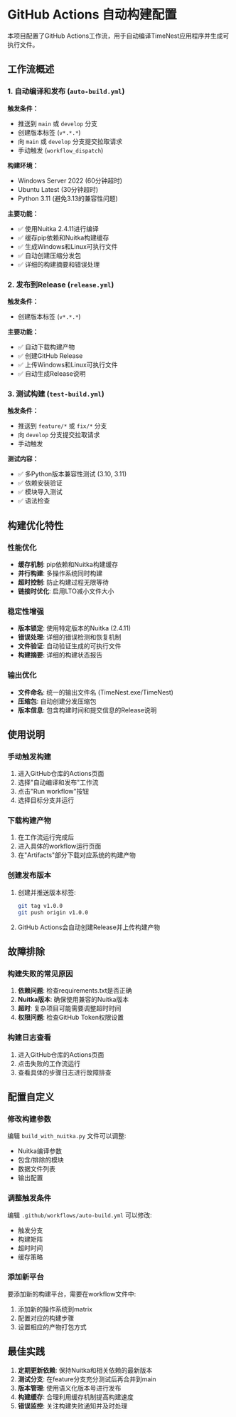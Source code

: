 # GitHub Actions 自动构建配置

本项目配置了GitHub Actions工作流，用于自动编译TimeNest应用程序并生成可执行文件。

## 工作流概述

### 1. 自动编译和发布 (`auto-build.yml`)

**触发条件：**
- 推送到 `main` 或 `develop` 分支
- 创建版本标签 (`v*.*.*`)
- 向 `main` 或 `develop` 分支提交拉取请求
- 手动触发 (`workflow_dispatch`)

**构建环境：**
- Windows Server 2022 (60分钟超时)
- Ubuntu Latest (30分钟超时)
- Python 3.11 (避免3.13的兼容性问题)

**主要功能：**
- ✅ 使用Nuitka 2.4.11进行编译
- ✅ 缓存pip依赖和Nuitka构建缓存
- ✅ 生成Windows和Linux可执行文件
- ✅ 自动创建压缩分发包
- ✅ 详细的构建摘要和错误处理

### 2. 发布到Release (`release.yml`)

**触发条件：**
- 创建版本标签 (`v*.*.*`)

**主要功能：**
- ✅ 自动下载构建产物
- ✅ 创建GitHub Release
- ✅ 上传Windows和Linux可执行文件
- ✅ 自动生成Release说明

### 3. 测试构建 (`test-build.yml`)

**触发条件：**
- 推送到 `feature/*` 或 `fix/*` 分支
- 向 `develop` 分支提交拉取请求
- 手动触发

**测试内容：**
- ✅ 多Python版本兼容性测试 (3.10, 3.11)
- ✅ 依赖安装验证
- ✅ 模块导入测试
- ✅ 语法检查

## 构建优化特性

### 性能优化
- **缓存机制**: pip依赖和Nuitka构建缓存
- **并行构建**: 多操作系统同时构建
- **超时控制**: 防止构建过程无限等待
- **链接时优化**: 启用LTO减小文件大小

### 稳定性增强
- **版本锁定**: 使用特定版本的Nuitka (2.4.11)
- **错误处理**: 详细的错误检测和恢复机制
- **文件验证**: 自动验证生成的可执行文件
- **构建摘要**: 详细的构建状态报告

### 输出优化
- **文件命名**: 统一的输出文件名 (TimeNest.exe/TimeNest)
- **压缩包**: 自动创建分发压缩包
- **版本信息**: 包含构建时间和提交信息的Release说明

## 使用说明

### 手动触发构建
1. 进入GitHub仓库的Actions页面
2. 选择"自动编译和发布"工作流
3. 点击"Run workflow"按钮
4. 选择目标分支并运行

### 下载构建产物
1. 在工作流运行完成后
2. 进入具体的workflow运行页面
3. 在"Artifacts"部分下载对应系统的构建产物

### 创建发布版本
1. 创建并推送版本标签:
   ```bash
   git tag v1.0.0
   git push origin v1.0.0
   ```
2. GitHub Actions会自动创建Release并上传构建产物

## 故障排除

### 构建失败的常见原因
1. **依赖问题**: 检查requirements.txt是否正确
2. **Nuitka版本**: 确保使用兼容的Nuitka版本
3. **超时**: 复杂项目可能需要调整超时时间
4. **权限问题**: 检查GitHub Token权限设置

### 构建日志查看
1. 进入GitHub仓库的Actions页面
2. 点击失败的工作流运行
3. 查看具体的步骤日志进行故障排查

## 配置自定义

### 修改构建参数
编辑 `build_with_nuitka.py` 文件可以调整:
- Nuitka编译参数
- 包含/排除的模块
- 数据文件列表
- 输出配置

### 调整触发条件
编辑 `.github/workflows/auto-build.yml` 可以修改:
- 触发分支
- 构建矩阵
- 超时时间
- 缓存策略

### 添加新平台
要添加新的构建平台，需要在workflow文件中:
1. 添加新的操作系统到matrix
2. 配置对应的构建步骤
3. 设置相应的产物打包方式

## 最佳实践

1. **定期更新依赖**: 保持Nuitka和相关依赖的最新版本
2. **测试分支**: 在feature分支充分测试后再合并到main
3. **版本管理**: 使用语义化版本号进行发布
4. **构建缓存**: 合理利用缓存机制提高构建速度
5. **错误监控**: 关注构建失败通知并及时处理
